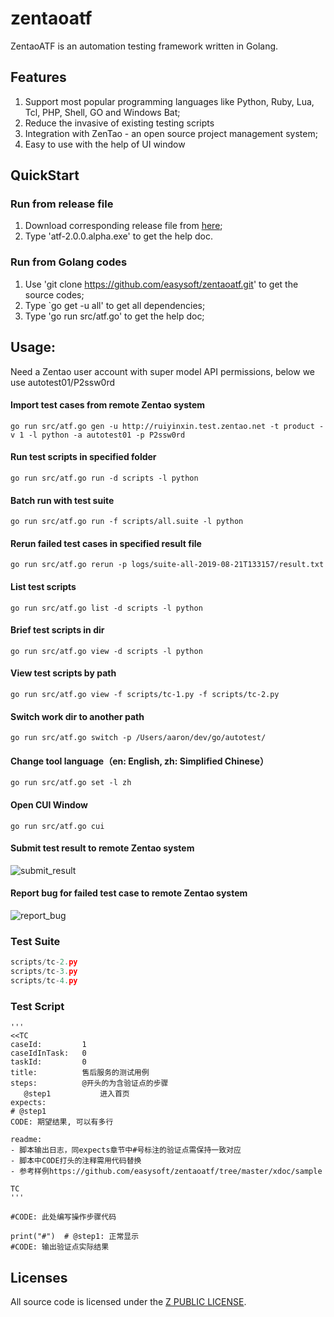 # zentaoatf
ZentaoATF is an automation testing framework written in Golang.

## Features
1. Support most popular programming languages like Python, Ruby, Lua, Tcl, PHP, Shell, GO and Windows Bat;
2. Reduce the invasive of existing testing scripts
3. Integration with ZenTao - an open source project management system;
3. Easy to use with the help of UI window

## QuickStart
### Run from release file
1. Download corresponding release file from [here](https://github.com/easysoft/zentaoatf/tree/master/release);
2. Type 'atf-2.0.0.alpha.exe' to get the help doc.

### Run from Golang codes
1. Use 'git clone https://github.com/easysoft/zentaoatf.git' to get the source codes;
2. Type `go get -u all' to get all dependencies;
3. Type 'go run src/atf.go' to get the help doc;

## Usage:
Need a Zentao user account with super model API permissions, below we use autotest01/P2ssw0rd
#### Import test cases from remote Zentao system
```go run src/atf.go gen -u http://ruiyinxin.test.zentao.net -t product -v 1 -l python -a autotest01 -p P2ssw0rd```

#### Run test scripts in specified folder
```go run src/atf.go run -d scripts -l python```

#### Batch run with test suite
```go run src/atf.go run -f scripts/all.suite -l python```

#### Rerun failed test cases in specified result file
```go run src/atf.go rerun -p logs/suite-all-2019-08-21T133157/result.txt```

#### List test scripts
```go run src/atf.go list -d scripts -l python```

#### Brief test scripts in dir
```go run src/atf.go view -d scripts -l python```

#### View test scripts by path
```go run src/atf.go view -f scripts/tc-1.py -f scripts/tc-2.py```

#### Switch work dir to another path
```go run src/atf.go switch -p /Users/aaron/dev/go/autotest/```

#### Change tool language（en: English, zh: Simplified Chinese）
```go run src/atf.go set -l zh```

#### Open CUI Window
```go run src/atf.go cui```

#### Submit test result to remote Zentao system
![submit_result](xdoc/snapshot/submit_result.jpg)

#### Report bug for failed test case to remote Zentao system
![report_bug](xdoc/snapshot/report_bug.jpg)

### Test Suite
```scripts/tc-1.py
scripts/tc-2.py
scripts/tc-3.py
scripts/tc-4.py
```

### Test Script
```#!/usr/bin/env python3
'''
<<TC
caseId:         1
caseIdInTask:   0
taskId:         0
title:          售后服务的测试用例
steps:          @开头的为含验证点的步骤
   @step1           进入首页
expects:
# @step1 
CODE: 期望结果, 可以有多行

readme:
- 脚本输出日志，同expects章节中#号标注的验证点需保持一致对应
- 脚本中CODE打头的注释需用代码替换
- 参考样例https://github.com/easysoft/zentaoatf/tree/master/xdoc/sample

TC
'''

#CODE: 此处编写操作步骤代码

print("#")  # @step1: 正常显示
#CODE: 输出验证点实际结果
```

## Licenses
All source code is licensed under the [Z PUBLIC LICENSE](LICENSE.md).